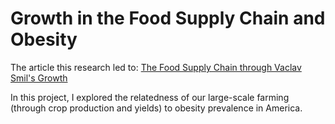 # Growth in the Food Supply Chain and Obesity

The article this research led to: [The Food Supply Chain through Vaclav Smil's Growth](https://paternal.substack.com/p/the-food-supply-chain-through-vaclav)

In this project, I explored the relatedness of our large-scale farming (through crop production and yields) to obesity prevalence in America. 
